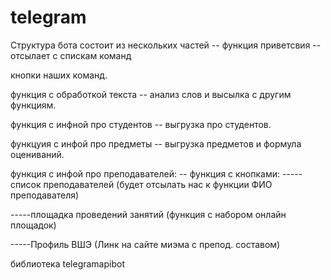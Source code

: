 # telegram
Структура бота состоит из нескольких частей -- 
функция приветсвия --
отсылает с спискам команд 

кнопки наших команд.

функция с обработкой текста -- 
анализ слов и высылка с другим функциям.

функция с инфной про студентов -- 
выгрузка про студентов.

функцуия с инфой про предметы -- 
выгрузка предметов и формула оцениваний.

функция с инфой про преподавателей: --
функция с кнопками: 
-----список преподавателей (будет отсылать нас к функции ФИО преподавателя)

-----площадка проведений занятий (функция с набором онлайн площадок)

-----Профиль ВШЭ (Линк на сайте миэма с препод. составом)

библиотека telegramapibot

